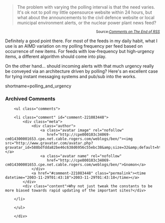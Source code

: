 <blockquote cite="http://www.teledyn.com/mt/archives/001496.html">The problem with varying the polling interval is that the need varies. It's ok not to poll my little opensource website within 24 hours, but what about the announcements to the civil defence website or local municipal environment alerts, or the nuclear power plant news feed?
</blockquote>
<div class="credit" align="right"><small>Source:<cite><a href="http://www.teledyn.com/mt/archives/001496.html">Comments on The End of RSS </a></cite></small></div>

<p>
Definitely a good point there.  For most of the feeds in my daily habit, what I use is an AIMD variation on my polling frequency per feed based on occurrence of new items.  For feeds with low-frequency but high-urgency items, a different algorithm should come into play.
</p>

<p>
On the other hand...  should incoming alerts with that much urgency really be conveyed via an architecture driven by polling?  Here's an excellent case for tying instant messaging systems and pub/sub into the works.
</p>
<!--more-->
shortname=polling_and_urgency

<div id="comments" class="comments archived-comments">
            <h3>Archived Comments</h3>
            
        <ul class="comments">
            
        <li class="comment" id="comment-221083448">
            <div class="meta">
                <div class="author">
                    <a class="avatar image" rel="nofollow" 
                       href="http://cpe000103c34069-cm014300001653.cpe.net.cable.rogers.com/weblogs/ben/"><img src="http://www.gravatar.com/avatar.php?gravatar_id=588bdfdda82be46c638d6956c55ebc38&amp;size=32&amp;default=http://mediacdn.disqus.com/1320279820/images/noavatar32.png"/></a>
                    <a class="avatar name" rel="nofollow" 
                       href="http://cpe000103c34069-cm014300001653.cpe.net.cable.rogers.com/weblogs/ben/">Gnomon</a>
                </div>
                <a href="#comment-221083448" class="permalink"><time datetime="2003-11-29T01:43:18">2003-11-29T01:43:18</time></a>
            </div>
            <div class="content">Why not just tweak the constants to be more biased towards rapid updating of the important sites?</div>
            
        </li>
    
        </ul>
    
        </div>
    